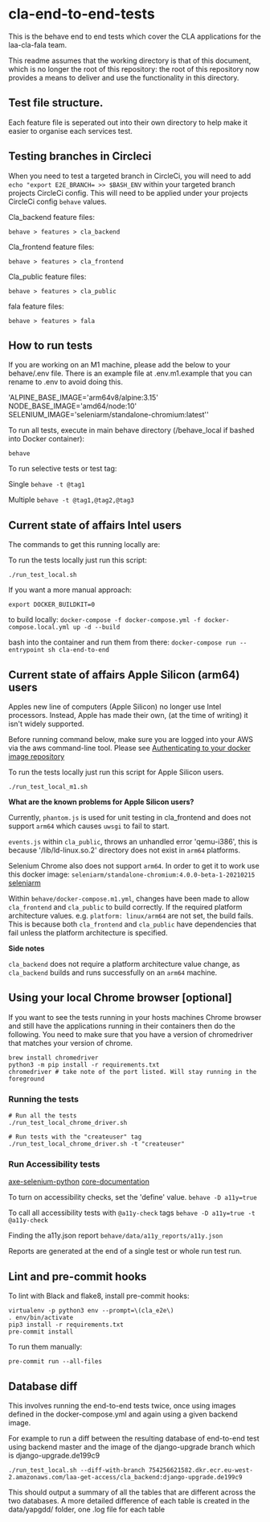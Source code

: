# cla-end-to-end-tests
This is the behave end to end tests which cover the CLA applications for the laa-cla-fala team.

This readme assumes that the working directory is that of this document, which is no longer the
root of this repository: the root of this repository now provides a means to deliver and use the
functionality in this directory.

## Test file structure.

Each feature file is seperated out into their own directory to help make it easier to organise each services test.

## Testing branches in Circleci

When you need to test a targeted branch in CircleCi, you will need to add
`echo "export E2E_BRANCH= >> $BASH_ENV` within your targeted branch projects CircleCi config.
This will need to be applied under your projects CircleCi config `behave` values.

Cla_backend feature files:

`behave > features > cla_backend`

Cla_frontend feature files:

`behave > features > cla_frontend`

Cla_public feature files:

`behave > features > cla_public`

fala feature files:

`behave > features > fala`

## How to run tests

If you are working on an M1 machine, please add the below to your behave/.env file. There is an example file at .env.m1.example that you can rename to .env to avoid doing this.

'ALPINE_BASE_IMAGE='arm64v8/alpine:3.15'
NODE_BASE_IMAGE='amd64/node:10'
SELENIUM_IMAGE='seleniarm/standalone-chromium:latest''

To run all tests, execute in main behave directory (/behave_local if bashed into Docker container):

`behave`

To run selective tests or test tag:

Single
`behave -t @tag1`

Multiple
`behave -t @tag1,@tag2,@tag3`

## Current state of affairs Intel users
The commands to get this running locally are:

To run the tests locally just run this script:

`./run_test_local.sh`

If you want a more manual approach:

`export DOCKER_BUILDKIT=0`

to build locally:
`docker-compose -f docker-compose.yml -f docker-compose.local.yml up -d --build`

bash into the container and run them from there:
`docker-compose run --entrypoint sh cla-end-to-end`

## Current state of affairs Apple Silicon (arm64) users

Apples new line of computers (Apple Silicon) no longer use Intel processors. Instead, Apple has made their own, (at the time of writing) it isn't widely supported. 

Before running command below, make sure you are logged into your AWS via the aws command-line tool. 
Please see [Authenticating to your docker image repository](https://user-guide.cloud-platform.service.justice.gov.uk/documentation/deploying-an-app/helloworld-app-deploy.html#authenticating-to-your-docker-image-repository)

To run the tests locally just run this script for Apple Silicon users. 

`./run_test_local_m1.sh`

**What are the known problems for Apple Silicon users?**

Currently, `phantom.js` is used for unit testing in cla_frontend and does not support `arm64` which causes `uwsgi` to fail to start.

`events.js` within `cla_public`, throws an unhandled error 'qemu-i386', this is because '/lib/ld-linux.so.2' directory does not exist in `arm64` platforms.

Selenium Chrome also does not support `arm64`. In order to get it to work use this docker image: `seleniarm/standalone-chromium:4.0.0-beta-1-20210215`
[seleniarm](https://github.com/SeleniumHQ/docker-selenium#experimental-mult-arch-aarch64armhfamd64-images)

Within `behave/docker-compose.m1.yml`, changes have been made to allow `cla_frontend` and `cla_public` to build correctly. If the required platform architecture values. e.g. `platform: linux/arm64` are not set, the build fails.
This is because both `cla_frontend` and `cla_public` have dependencies that fail unless the platform architecture is specified.

**Side notes**

`cla_backend` does not require a platform architecture value change, as `cla_backend` builds and runs successfully on an `arm64` machine.

## Using your local Chrome browser [optional]
If you want to see the tests running in your hosts machines Chrome browser and still have the applications 
running in their containers then do the following.
You need to make sure that you have a version of chromedriver that matches your version of chrome.
```
brew install chromedriver
python3 -m pip install -r requirements.txt
chromedriver # take note of the port listed. Will stay running in the foreground
```

### Running the tests
```
# Run all the tests
./run_test_local_chrome_driver.sh

# Run tests with the "createuser" tag
./run_test_local_chrome_driver.sh -t "createuser"
```

### Run Accessibility tests
[axe-selenium-python](https://pypi.org/project/axe-selenium-python/) 
[core-documentation](https://www.deque.com/axe/core-documentation/api-documentation) 

To turn on accessibility checks, set the 'define' value. 
`behave -D a11y=true`

To call all accessibility tests with `@a11y-check` tags
`behave -D a11y=true -t @a11y-check`

Finding the a11y.json report
`behave/data/a11y_reports/a11y.json`

Reports are generated at the end of a single test or whole run test run.

## Lint and pre-commit hooks

To lint with Black and flake8, install pre-commit hooks:
```
virtualenv -p python3 env --prompt=\(cla_e2e\)
. env/bin/activate
pip3 install -r requirements.txt
pre-commit install
```

To run them manually:
```
pre-commit run --all-files
```

## Database diff
This involves running the end-to-end tests twice, once using images defined in the docker-compose.yml and again using 
a given backend image.

For example to run a diff between the resulting database of end-to-end test using backend master and 
the image of the django-upgrade branch which is django-upgrade.de199c9
```
./run_test_local.sh --diff-with-branch 754256621582.dkr.ecr.eu-west-2.amazonaws.com/laa-get-access/cla_backend:django-upgrade.de199c9
```

This should output a summary of all the tables that are different across the two databases.
A more detailed difference of each table is created in the data/yapgdd/ folder, one .log file for each table
